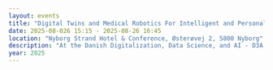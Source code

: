 ```yaml
---
layout: events
title: "Digital Twins and Medical Robotics For Intelligent and Personalized Healthcare. Session at D3A 2025"
date: 2025-08-026 15:15 - 2025-08-26 16:45
location: "Nyborg Strand Hotel & Conference, Østerøvej 2, 5800 Nyborg"
description: "At the Danish Digitalization, Data Science, and AI - D3A Conference, we will host a workshop exploring how AI, robotics, and digital twins are converging to transform healthcare — from personalised treatments to ethical AI testing environments."
year: 2025
---
```

